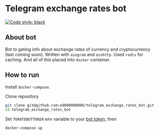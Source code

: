 # Telegram exchange rates bot
[![Code style: black](https://img.shields.io/badge/code%20style-black-000000.svg)](https://github.com/psf/black)

## About bot
Bot to geting info about exchange rates of currency and cryptocurrency (last coming soon).
Written with `aiogram` and `aiohttp`. Used `redis` for caching.
And all of this placed into `docker` container.

## How to run
Install `docker-compose`.

Clone repository
```bash
git clone git@github.com:e9000000000/telegram_exchange_rates_bot.git
cd telegram_exchange_rates_bot
```
Set `TGRATEBOTTOKEN` env variable to  your [bot token](https://core.telegram.org/bots/api#authorizing-your-bot), then
```bash
docker-compose up
```
